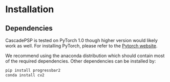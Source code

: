 # Installation

## Dependencies

CascadePSP is tested on PyTorch 1.0 though higher version would likely work as well. 
For installing PyTorch, please refer to the [Pytorch website](https://pytorch.org/).  

We recommend using the anaconda distribution which should contain most of the required dependencies. Other dependencies can be installed by:

``` bash
pip install progressbar2
conda install cv2
```
